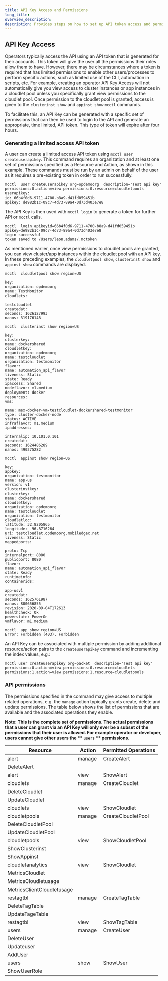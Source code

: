 ```yaml
---
title: API Key Access and Permissions
long_title:
overview_description:
description: Provides steps on how to set up API token access and permissions
---
```


## API Key Access

Operators typically access the API using an API token that is generated for their accounts. This token will give the user all the permissions their roles allow them to have. However, there may be circumstances where a token is required that has limited permissions to enable other users/processes to perform specific actions, such as limited use of the CLI, automation in scripts, etc. For example, creating an operator API Key Access will not automatically give you view access to cluster instances or app instances in a cloudlet pool unless you specifically grant view permissions to the cloudlet pool. Once permission to the cloudlet pool is granted, access is given to the `clusterinst show` and `appinst show` `mcctl` commands.

To facilitate this, an API Key can be generated with a specific set of permissions that can then be used to login to the API and generate an appropriate, time limited, API token. This type of token will expire after four hours.

### Generating a limited access API token

A user can create a limited access API token using `mcctl user createuserapikey`. This command requires an organization and at least one set of permissions specified as a Resource and Action, as shown in this example. These commands must be run by an admin on behalf of the user as it requires a pre-existing token in order to run successfully.

```
mcctl  user createuserapikey org=opdemoorg  description="Test api key" permissions:0.action=view permissions:0.resource=cloudletpools
userapikey:
id: 66b4f0d6-9711-4700-b8a9-d41fd059451b
apikey: de982b1c-09c7-4d73-89a4-0d73d403e7e8
```

The API Key is then used with `mcctl login` to generate a token for further API or `mcctl` calls.

```
mcctl  login apikeyid=66b4f0d6-9711-4700-b8a9-d41fd059451b apikey=de982b1c-09c7-4d73-89a4-0d73d403e7e8
login successful
token saved to /Users/leon.adams/.mctoken
```

As mentioned earlier, once view permissions to cloudlet pools are granted, you can view cluster/app instances within the cloudlet pool with an API key. In these preceding examples, the `cloudletpool show`, `clusterinst show` and `appinst show` commands are displayed.

```
mcctl  cloudletpool show region=US

key:
organization: opdemoorg
name: TestMonitor
cloudlets:

testcloudlet
createdat:
seconds: 1626127993
nanos: 319176148

```

```
mcctl  clusterinst show region=US

key:
clusterkey:
name: dockershared
cloudletkey:
organization: opdemoorg
name: testcloudlet
organization: testmonitor
flavor:
name: automation_api_flavor
liveness: Static
state: Ready
ipaccess: Shared
nodeflavor: m1.medium
deployment: docker
resources:
vms:

name: mex-docker-vm-testcloudlet-dockershared-testmonitor
type: cluster-docker-node
status: ACTIVE
infraflavor: m1.medium
ipaddresses:

internalip: 10.101.0.101
createdat:
seconds: 1624486289
nanos: 490275282

```

```
mcctl  appinst show region=US

key:
appkey:
organization: testmonitor
name: app-us
version: v1
clusterinstkey:
clusterkey:
name: dockershared
cloudletkey:
organization: opdemoorg
name: testcloudlet
organization: testmonitor
cloudletloc:
latitude: 32.8205865
longitude: -96.8716264
uri: testcloudlet.opdemoorg.mobiledgex.net
liveness: Static
mappedports:

proto: Tcp
internalport: 8080
publicport: 8080
flavor:
name: automation_api_flavor
state: Ready
runtimeinfo:
containerids:

app-usv1
createdat:
seconds: 1625761987
nanos: 800656855
revision: 2020-09-04T172613
healthcheck: Ok
powerstate: PowerOn
vmflavor: m1.medium
```

```
mcctl  app show region=US
Error: Forbidden (403), Forbidden

```

An API Key can be associated with multiple permission by adding additional resource/action pairs to the `createuserapikey` command and incrementing the index values, e.g.:

```
mcctl user createuserapikey org=packet  description="Test api key" permissions:0.action=view permissions:0.resource=cloudlets permissions:1.action=view permissions:1.resource=cloudletpools
```

### API permissions

The permissions specified in the command may give access to multiple related operations, e.g. the `manage` action typically grants create, delete and update permissions. The table below shows the list of permissions that are available and the associated operations they enable.

**Note: This is the complete set of permissions. The actual permissions that a user can grant via an API Key will only ever be a subset of the permissions that their user is allowed. For example operator or developer, users cannot give other users the **
`users`
** permissions.**

| Resource                   | Action  | Permitted Operations |
|----------------------------|---------|----------------------|
| alert                      | manage  | CreateAlert          |
| DeleteAlert                |
| alert                      | view    | ShowAlert            |
| cloudlets                  | manage  | CreateCloudlet       |
| DeleteCloudlet             |
| UpdateCloudlet             |
| cloudlets                  | view    | ShowCloudlet         |
| cloudletpools              | manage  | CreateCloudletPool   |
| DeleteCloudletPool         |
| UpdateCloudletPool         |
| cloudletpools              | view    | ShowCloudletPool     |
| ShowClusterinst            |
| ShowAppinst                |
| cloudletanalytics          | view    | ShowCloudlet         |
| MetricsCloudlet            |
| MetricsCloudletusage       |
| MetricsClientCloudletusage |
| restagtbl                  | manage  | CreateTagTable       |
| DeleteTagTable             |
| UpdateTageTable            |
| restagtbl                  | view    | ShowTagTable         |
| users                      | manage  | CreateUser           |
| DeleteUser                 |
| Updateuser                 |
| AddUser                    |
| users                      | show    | ShowUser             |
| ShowUserRole               |



